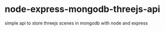 # node-express-mongodb-threejs-api
simple api to store threejs scenes in mongodb with node and express

